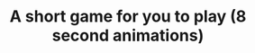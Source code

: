 ---
title: 'A short game for you to play (8 second animations)'
redirect_to:
  - 'https://discuss.pencil2d.org/t/a-short-game-for-you-to-play-8-second-animations/1190'
---